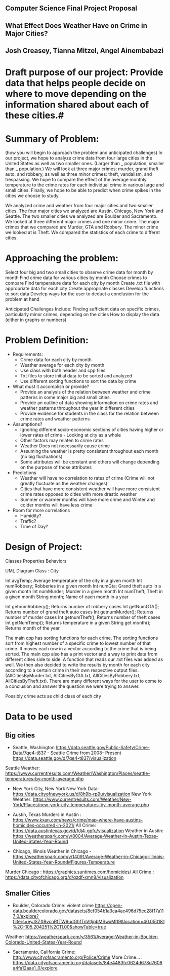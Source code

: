 ## Computer Science Final Project Proposal 
## What Effect Does Weather Have on Crime in Major Cities? 
## Josh Creasey, Tianna Mitzel, Angel Ainembabazi 


# Draft purpose of our project: Provide data that helps people decide on where to move depending on the information shared about each of these cities.#

# Summary of Problem: #
(how you will begin to approach the problem and anticipated challenges)
In our project, we hope to analyze crime data from four large cities in the United States as well as two smaller ones. (Larger than _ population, smaller than _ population.) We will look at three major crimes: murder, grand theft auto, and robbery, as well as three minor crimes: theft, vandalism, and trespassing. We hope to compare the effect of the average monthly temperature to the crime rates for each individual crime in various large and small cities. Finally, we hope to be able to predict when crime spikes in the cities we choose to study.

We analyzed crime and weather from four major cities and two smaller cities. The four major cities we analyzed are Austin, Chicago, New York and Seattle. The two smaller cities we analyzed are Boulder and Sacramento. We looked at three different major crimes and one minor crime. The major crimes that we compared are Murder, GTA and Robbery. The minor crime we looked at is Theft. We compared the statistics of each crime to differnt cities.

# Approaching the problem: #
Select four big and two small cities to observe crime data for month by month
Find crime data for various cities by month
Choose crimes to compare
Find temperature data for each city by month
Create .txt file with appropriate data for each city
Create appropriate classes
Develop functions to sort data
Develep ways for the user to deduct a conclusion for the problem at hand

Anticipated Challenges Include:
Finding sufficient data on specific crimes, particularly minor crimes, depending on the cities
How to display the data (either in graphs or numbers)

# Problem Definition: #
* Requirements:
    * Crime data for each city by month
    * Weather average for each city by month
    * Use class with both header and cpp files
    * Txt files to store initial data to be sorted and analyzed
    * Use different sorting functions to sort the data by crime
* What must it accomplish or provide? 
    * Provide an analysis of the relation between weather and crime patterns in some major big and small cities.
    * Provide an outline of data showing information on crime rates and weather patterns throughout the year in different cities
    * Provide evidence for students in the class for the relation between crime rates and weather patterns
* Assumptions? 
    * Ignoring different socio-economic sections of cities having higher or lower rates of crime - Looking at city as a whole
    * Other factors may relaten to crime rates
    * Weather Does not necessarily cause crime
    * Assuming the weather is pretty consistent throughout each month (no big fluctuations)
    * Some attributes will be constant and others will change depending on the purpose of those attributes
* Predictions
    * Weather will have no correlation to rates of crime (Crime will not greatly fluctuate as the weather changes)
    * Cities that have more consistent weather will have more consistent crime rates opposed to cities with more drastic weather
    * Summer or warmer months will have more crime and Winter and colder months will have less crime
* Room for more correlations
    * Humidity?
    * Traffic?
    * Time of Day?

# Design of Project: #
Classes
Properties
Behaviors

UML Diagram
Class : City

Int avgTemp;            Average temperature of the city in a given month
Int numRobbery;         Robberies in a given month
Int numGta;             Grand theft auto in a given month
Int numMurder;          Murder in a given month
Int numTheft;           Theft in a given month
String month;           Name of each month in a year

Int getnumRobbery();    Returns number of robbery cases 
Int getNumGTA();        Returns number of grand theft auto cases
Int getnumMurder();     Returns number of murder cases 
Int getnumTheft();      Returns number of theft cases
Int getNumTemp();       Returns temperature in a given
String get month();     Returns month of the year

The main cpp has sorting functions for each crime. The sorting functions sort from highest number of a specific crime to lowest number of that crime. It moves each row in a vector according to the crime that is being sorted. The main cpp also has a print vector and a way to print data from different cities side to side. A function that reads our .txt files was added as well. We then also decided to write the results by month for each city according to a certain crime in their own respective output files. (AllCitiesByMurder.txt, AllCitiesByGtA.txt, AllCitiesByRobbery.txt, AllCitiesByTheft.txt). There are many different ways for the user to come to a conclusion and answer the question we were trying to answer.

Possibly crime acts as child class of each city

# Data to be used #
## Big cities ##
* Seattle, Washington
https://data.seattle.gov/Public-Safety/Crime-Data/7qe4-t837 - Seattle Crime from 2008- Present
https://data.seattle.gov/d/7qe4-t837/visualization

Seattle Weather: https://www.currentresults.com/Weather/Washington/Places/seattle-temperatures-by-month-average.php 

* New York City, New York
New York Data: https://data.cityofnewyork.us/d/8h9b-rp9u/visualization 
New York Weather: https://www.currentresults.com/Weather/New-York/Places/new-york-city-temperatures-by-month-average.php 

* Austin, Texas
Murders in Austin : https://www.kxan.com/news/crime/map-where-have-austins-homicides-occurred-in-2021/ 
All Crime: https://data.austintexas.gov/d/fdj4-gpfu/visualization 
Weather in Austin: https://weatherspark.com/y/8004/Average-Weather-in-Austin-Texas-United-States-Year-Round

* Chicago, Illinois
Weather in Chicago - https://weatherspark.com/y/14091/Average-Weather-in-Chicago-Illinois-United-States-Year-Round#Figures-Temperature

Murder Chicago : https://graphics.suntimes.com/homicides/ 
All Crime : https://data.cityofchicago.org/d/qzdf-xmn8/visualization



## Smaller Cities ##
* Boulder, Colorado
Crime: violent crime
https://open-data.bouldercolorado.gov/datasets/8ef054b1a3ca4ac496d75ec28f17a117_0/explore?filters=eyJSZXBvcnRfTW9udGhfTnVtIjpbMSwxMl19&location=40.050181%2C-105.204251%2C11.00&showTable=true

Weather: https://weatherspark.com/y/3561/Average-Weather-in-Boulder-Colorado-United-States-Year-Round

* Sacramento, California
Crime: http://www.cityofsacramento.org/Police/Crime 
More Crime… : https://data.cityofsacramento.org/datasets/84e4483fc0624d678d7608a4fa12aae1_0/explore


